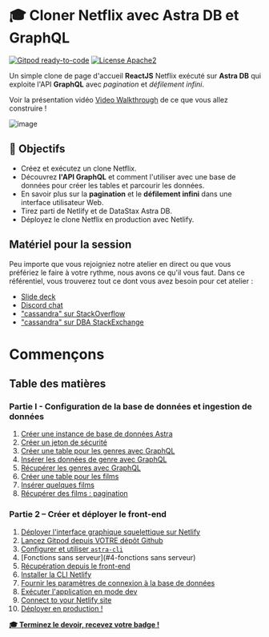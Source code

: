 <!--- STARTEXCLUDE --->
# 🎓 Cloner Netflix avec Astra DB et GraphQL
[![Gitpod ready-to-code](https://img.shields.io/badge/Gitpod-ready--to--code-blue?logo=gitpod)](https://gitpod.io/from-referrer/)
[![License Apache2](https://img.shields.io/hexpm/l/plug.svg)](http://www.apache.org/licenses/LICENSE-2.0)

Un simple clone de page d'accueil **ReactJS** Netflix exécuté sur **Astra DB** qui exploite l'API **GraphQL** avec *pagination* et *défilement infini*.
<!--- ENDEXCLUDE --->

Voir la présentation vidéo [Video Walkthrough](https://imgur.com/3ns3UJB) de ce que vous allez construire !

![image](https://github.com/yahia-kplr/workshop-graphql-netflix/blob/master/images/ui.png)

## 🎯  Objectifs
* Créez et exécutez un clone Netflix.
* Découvrez **l'API GraphQL** et comment l'utiliser avec une base de données pour créer les tables et parcourir les données.
* En savoir plus sur la **pagination** et le **défilement infini** dans une interface utilisateur Web.
* Tirez parti de Netlify et de DataStax Astra DB.
* Déployez le clone Netflix en production avec Netlify.

## Matériel pour la session

Peu importe que vous rejoigniez notre atelier en direct ou que vous préfériez le faire à votre rythme, nous avons ce qu'il vous faut. Dans ce référentiel, vous trouverez tout ce dont vous avez besoin pour cet atelier :

- [Slide deck](slides/slides.pdf)
- [Discord chat](https://bit.ly/cassandra-workshop)
- ["cassandra" sur StackOverflow](https://stackoverflow.com/questions/tagged/cassandra)
- ["cassandra" sur DBA StackExchange](https://dba.stackexchange.com/questions/tagged/cassandra)

# Commençons

## Table des matières

### Partie I - Configuration de la base de données et ingestion de données
1. [Créer une instance de base de données Astra](#1-login-or-register-to-astradb-and-create-database)
2. [Créer un jeton de sécurité](#2-create-a-security-token)
3. [Créer une table pour les genres avec GraphQL](#3-create-table-for-genres-with-graphql)
4. [Insérer les données de genre avec GraphQL](#4-insert-genre-data-with-graphql)
5. [Récupérer les genres avec GraphQL](#5-retrieve-genres-with-graphql)
6. [Créer une table pour les films](#6-create-a-table-for-movies)
7. [Insérer quelques films](#7-insérer-quelques-films)
8. [Récupérer des films : pagination](#8-récupérer-films-pagination)

### Partie 2 – Créer et déployer le front-end

1. [Déployer l'interface graphique squelettique sur Netlify](#1-deploy-skeletal-gui-to-netlify)
2. [Lancez Gitpod depuis VOTRE dépôt Github](#2-launch-gitpod-from-your-github-repo)
3. [Configurer et utiliser `astra-cli`](#3-set-up-and-use-astra-cli)
4. [Fonctions sans serveur](#4-fonctions sans serveur)
5. [Récupération depuis le front-end](#5-fetching-from-the-front-end)
6. [Installer la CLI Netlify](#6-install-the-netlify-cli)
7. [Fournir les paramètres de connexion à la base de données](#7-provide-db-connection-parameters)
8. [Exécuter l'application en mode dev](#8-run-the-app-in-dev-mode)
9. [Connect to your Netlify site](#9-connect-to-your-netlify-site)
10. [Déployer en production !](#10-deploy-in-production)

[**🎓 Terminez le devoir, recevez votre badge !**](#devoirs)
